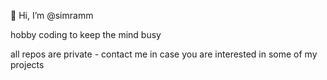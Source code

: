  👋 Hi, I’m @simramm

hobby coding to keep the mind busy

all repos are private - contact me in case you are interested in some of my projects

